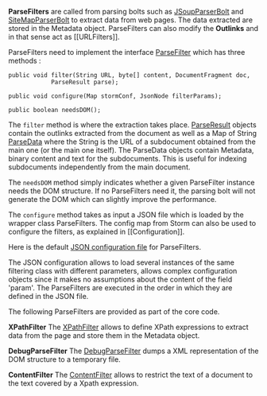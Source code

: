 **ParseFilters** are called from parsing bolts such as  [JSoupParserBolt](https://github.com/DigitalPebble/storm-crawler/wiki/JSoupParserBolt) and [SiteMapParserBolt](https://github.com/DigitalPebble/storm-crawler/wiki/SiteMapParserBolt) to extract data from web pages. The data extracted are stored in the Metadata object. ParseFilters can also modify the **Outlinks** and in that sense act as [[URLFilters]].

ParseFilters need to implement the interface [ParseFilter](https://github.com/DigitalPebble/storm-crawler/blob/master/core/src/main/java/com/digitalpebble/storm/crawler/parse/ParseFilter.java) which has three methods :

```
public void filter(String URL, byte[] content, DocumentFragment doc,
            ParseResult parse);

public void configure(Map stormConf, JsonNode filterParams);

public boolean needsDOM();
```
The `filter` method is where the extraction takes place. [ParseResult](https://github.com/DigitalPebble/storm-crawler/blob/master/core/src/main/java/com/digitalpebble/storm/crawler/parse/ParseResult.java) objects contain the outlinks extracted from the document as well as a Map of String [ParseData](https://github.com/DigitalPebble/storm-crawler/blob/master/core/src/main/java/com/digitalpebble/storm/crawler/parse/ParseData.java) where the String is the URL of a subdocument obtained from the main one (or the main one itself). The ParseData objects contain Metadata, binary content and text for the subdocuments. This is useful for indexing subdocuments independently from the main document. 

The `needsDOM` method simply indicates whether a given ParseFilter instance needs the DOM structure. If no ParseFilters need it, the parsing bolt will not generate the DOM which can slightly improve the performance.

The `configure` method takes as input a JSON file which is loaded by the wrapper class ParseFilters. The config map from Storm can also be used to configure the filters, as explained in [[Configuration]].

Here is the default [JSON configuration file](https://github.com/DigitalPebble/storm-crawler/blob/master/core/src/main/resources/parsefilters.json) for ParseFilters.

The JSON configuration allows to load several instances of the same filtering class with different parameters, allows complex configuration objects since it makes no assumptions about the content of the field 'param'. The ParseFilters are executed in the order in which they are defined in the JSON file.

The following ParseFilters are provided as part of the core code.

**XPathFilter**
The [XPathFilter](https://github.com/DigitalPebble/storm-crawler/blob/master/core/src/main/java/com/digitalpebble/storm/crawler/parse/filter/XPathFilter.java) allows to define XPath expressions to extract data from the page and store them in the Metadata object. 

**DebugParseFilter**
The [DebugParseFilter](https://github.com/DigitalPebble/storm-crawler/blob/master/core/src/main/java/com/digitalpebble/storm/crawler/parse/filter/DebugParseFilter.java) dumps a XML representation of the DOM structure to a temporary file.

**ContentFilter**
The [ContentFilter](https://github.com/DigitalPebble/storm-crawler/blob/master/core/src/main/java/com/digitalpebble/storm/crawler/parse/filter/ContentFilter.java) allows to restrict the text of a document to the text covered by a Xpath expression.


